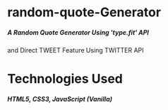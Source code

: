 # random-quote-Generator
##### A Random Quote Generator Using 'type.fit' API
and
Direct TWEET Feature Using TWITTER API

# Technologies Used
##### HTML5, CSS3, JavaScript (Vanilla)
